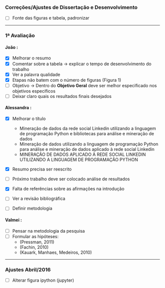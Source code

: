 ### Correções/Ajustes de Dissertação e Desenvolvimento

* [ ] Fonte das figuras e tabela, padronizar

* * *

### 1ª Avaliação
#### João :
* [x] Melhorar o resumo
* [x] Comentar sobre a tabela -> explicar o tempo de desenvolvimento do trabalho
* [x] Ver a palavra qualidade
* [x] Etapas não batem com o número de figuras (Figura 1)
* [ ] Objetivo -> Dentro do __Objetivo Geral__ deve ser melhor especificado nos objetivos específicos
* [ ] Deixar claro quais os resultados finais desejados

#### Alessandra :
* [x] Melhorar o título
    * Mineração de dados da rede social Linkedin utilizando a linguagem de programação Python e bibliotecas para análise e mineração de dados
    * Mineração de dados utilizando a linguagem de programação Python para análise e mineração de dados aplicado à rede social Linkedin
    * MINERAÇÃO DE DADOS APLICADO À REDE SOCIAL LINKEDIN UTILIZANDO A LINGUAGEM DE PROGRAMAÇÃO PYTHON
* [x] Resumo precisa ser reescrito
* [ ] Próximo trabalho deve ser colocado análise de resultados
* [x] Falta de referências sobre as afirmações na introdução
* [ ] Ver a revisão bibliográfica
* [ ] Definir metodologia


#### Valmei :
* [ ] Pensar na metodologia da pesquisa
* [ ] Formular as hipóteses:
    * (Pressman, 2011)
    * (Fachin, 2010)
    * (Kauark, Manhaes, Medeiros, 2010)

* * *

### Ajustes Abril/2016
* [ ] Alterar figura ipython (jupyter)
